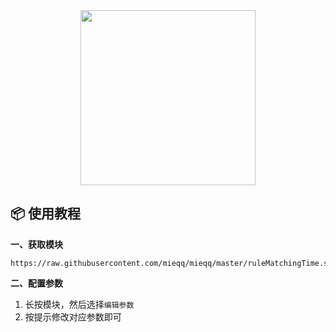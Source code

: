 <div align="center">
    
<img src="https://raw.githubusercontent.com/cc63/Surge/main/Module/Panel/MatchTime/Time.PNG" width="280">

</div>

## 📦 使用教程

**一、获取模块**

```
https://raw.githubusercontent.com/mieqq/mieqq/master/ruleMatchingTime.sgmodule
```


**二、配置参数**

1. 长按模块，然后选择`编辑参数`
2. 按提示修改对应参数即可
